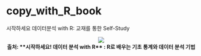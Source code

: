 # copy_with_R_book
시작하세요 데이터분석 with R: 교재를 통한 Self-Study

<p align="center">
  <img src="http://bimage.interpark.com/goods_image/5/2/3/6/289055236g.jpg"><br>
  <b>출처: **시작하세요! 데이터 분석 with R** : R로 배우는 기초 통계와 데이터 분석 기법</b><br>
</p>
